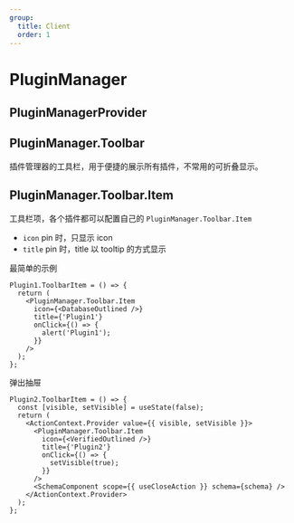 ```yaml
---
group:
  title: Client
  order: 1
---
```


# PluginManager

## PluginManagerProvider

## PluginManager.Toolbar

插件管理器的工具栏，用于便捷的展示所有插件，不常用的可折叠显示。

<code src="./demos/demo1.tsx"></code>

## PluginManager.Toolbar.Item

工具栏项，各个插件都可以配置自己的 `PluginManager.Toolbar.Item`

- `icon` pin 时，只显示 icon
- `title` pin 时，title 以 tooltip 的方式显示

最简单的示例

```tsx | pure
Plugin1.ToolbarItem = () => {
  return (
    <PluginManager.Toolbar.Item
      icon={<DatabaseOutlined />}
      title={'Plugin1'}
      onClick={() => {
        alert('Plugin1');
      }}
    />
  );
};
```

弹出抽屉

```tsx | pure
Plugin2.ToolbarItem = () => {
  const [visible, setVisible] = useState(false);
  return (
    <ActionContext.Provider value={{ visible, setVisible }}>
      <PluginManager.Toolbar.Item
        icon={<VerifiedOutlined />}
        title={'Plugin2'}
        onClick={() => {
          setVisible(true);
        }}
      />
      <SchemaComponent scope={{ useCloseAction }} schema={schema} />
    </ActionContext.Provider>
  );
};
```
